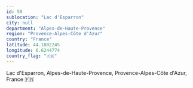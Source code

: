 ```yaml
---
id: 50
sublocation: "Lac d'Esparron"
city: null
department: "Alpes-de-Haute-Provence"
region: "Provence-Alpes-Côte d'Azur"
country: "France"
latitude: 44.1802245
longitude: 6.6244774
country_flag: "🇫🇷"
---
```

Lac d'Esparron, Alpes-de-Haute-Provence, Provence-Alpes-Côte d'Azur, France 🇫🇷